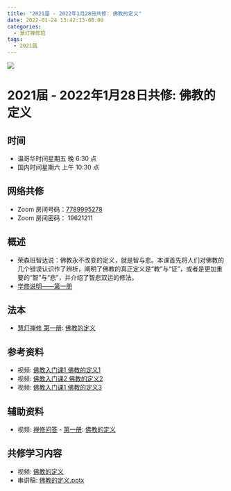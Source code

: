 ```yaml
---
title: "2021届 - 2022年1月28日共修: 佛教的定义"
date: 2022-01-24 13:42:13-08:00
categories:
  - 慧灯禅修班
tags:
  - 2021届
---
```

![](/f/up/maxresdefault.jpg)

# 2021届 - 2022年1月28日共修: 佛教的定义



## 时间

* 温哥华时间星期五 晚 6:30 点
* 国内时间星期六 上午 10:30 点

## 网络共修

* Zoom 房间号码：[7789995278](https://us02web.zoom.us/j/7789995278?pwd=VjZmbWJFY2k2K0E5RVB2cTNIQmhqUT09) 
* Zoom 房间密码： 19621211



## 概述

* 荣森班智达说：佛教永不改变的定义，就是智与悲。本课首先将人们对佛教的几个错误认识作了辨析，阐明了佛教的真正定义是“教”与“证”，或者是更加重要的“智”与“悲”，并介绍了智悲双运的修法。
* [学修说明——第一册](https://fohuifayu.com/index.php/huideng-jiangtang/chanxiuke/zen-01/8649-zen01-instruction?title=%E4%BD%9B%E6%B3%95%E8%9E%8D%E5%85%A5%E7%94%9F%E6%B4%BB)



## 法本

* [慧灯禅修 第一册](https://fohuifayu.com/index.php/huideng-zhiguang/huideng-chanxiu): [](https://fohuifayu.com/index.php/huideng-zhiguang/huideng-chanxiu/9162-a00055?title=)[佛教的定义](https://fohuifayu.com/index.php/huideng-zhiguang/huideng-chanxiu/9162-a00055?title=)

   

## 参考资料

* 视频: [佛教入门课1 佛教的定义1](https://fohuifayu.com/index.php/huideng-jiangtang/fofa-jianxiu/jichu-zhishi/1107-l16010?title=)
* 视频: [佛教入门课2 佛教的定义2](https://fohuifayu.com/index.php/huideng-jiangtang/fofa-jianxiu/jichu-zhishi/1108-l16011?title=)
* 视频: [佛教入门课1 佛教的定义3](https://fohuifayu.com/index.php/huideng-jiangtang/fofa-jianxiu/jichu-zhishi/1109-l16012)



## 辅助资料

* 视频: [禅修问答](https://fohuifayu.com/index.php/shipin-jingcui/chanxiu-wenda) - [第一册](https://fohuifayu.com/index.php/shipin-jingcui/chanxiu-wenda/diyice): [](<>)[佛教的定义](https://fohuifayu.com/index.php/shipin-jingcui/chanxiu-wenda/diyice/fjddy)


## 共修学习内容

* 视频: [佛教的定义](https://fohuifayu.com/index.php/huideng-jiangtang/chanxiuke/zen-01/8251-l09048?title=) 
* 串讲稿: [佛教的定义.pptx](https://s3.ap-northeast-1.wasabisys.com/hdcx/hdv/f/up/2020慧灯禅修班第十六堂课-佛教的定义.pptx)
